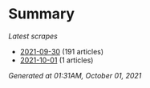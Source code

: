 # Summary
*Latest scrapes*
* [2021-09-30](https://github.com/nuuuwan/news_lk/blob/data/news_lk.2021-09-30.json) (191 articles)
* [2021-10-01](https://github.com/nuuuwan/news_lk/blob/data/news_lk.2021-10-01.json) (1 articles)

*Generated at 01:31AM, October 01, 2021*